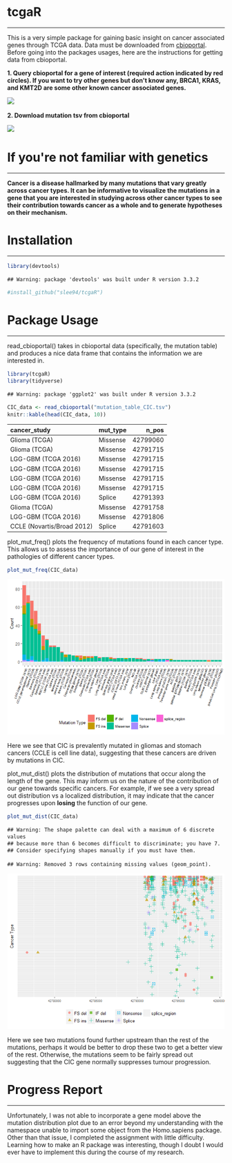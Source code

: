 
tcgaR
=====

------------------------------------------------------------------------

This is a very simple package for gaining basic insight on cancer associated genes through TCGA data. Data must be downloaded from [cbioportal](http://www.cbioportal.org/). Before going into the packages usages, here are the instructions for getting data from cbioportal.

**1. Query cbioportal for a gene of interest (required action indicated by red circles). If you want to try other genes but don't know any, BRCA1, KRAS, and KMT2D are some other known cancer associated genes.**

![](C:/Users/owner/Desktop//tcgaR/images/cbioportal_query.png)

**2. Download mutation tsv from cbioportal**

![](C:/Users/owner/Desktop//tcgaR/images/cbioportal_download.png)

If you're not familiar with genetics
====================================

------------------------------------------------------------------------

**Cancer is a disease hallmarked by many mutations that vary greatly across cancer types. It can be informative to visualize the mutations in a gene that you are interested in studying across other cancer types to see their contribution towards cancer as a whole and to generate hypotheses on their mechanism.**

Installation
============

------------------------------------------------------------------------

``` r
library(devtools)
```

    ## Warning: package 'devtools' was built under R version 3.3.2

``` r
#install_github("slee94/tcgaR")
```

Package Usage
=============

------------------------------------------------------------------------

read\_cbioportal() takes in cbioportal data (specifically, the mutation table) and produces a nice data frame that contains the information we are interested in.

``` r
library(tcgaR)
library(tidyverse)
```

    ## Warning: package 'ggplot2' was built under R version 3.3.2

``` r
CIC_data <- read_cbioportal("mutation_table_CIC.tsv")
knitr::kable(head(CIC_data, 10))
```

| cancer\_study              | mut\_type |    n\_pos|
|:---------------------------|:----------|---------:|
| Glioma (TCGA)              | Missense  |  42799060|
| Glioma (TCGA)              | Missense  |  42791715|
| LGG-GBM (TCGA 2016)        | Missense  |  42791715|
| LGG-GBM (TCGA 2016)        | Missense  |  42791715|
| LGG-GBM (TCGA 2016)        | Missense  |  42791715|
| LGG-GBM (TCGA 2016)        | Missense  |  42791715|
| LGG-GBM (TCGA 2016)        | Splice    |  42791393|
| Glioma (TCGA)              | Missense  |  42791758|
| LGG-GBM (TCGA 2016)        | Missense  |  42791806|
| CCLE (Novartis/Broad 2012) | Splice    |  42791603|

plot\_mut\_freq() plots the frequency of mutations found in each cancer type. This allows us to assess the importance of our gene of interest in the pathologies of different cancer types.

``` r
plot_mut_freq(CIC_data)
```

![](README_files/figure-markdown_github/unnamed-chunk-3-1.png)

Here we see that CIC is prevalently mutated in gliomas and stomach cancers (CCLE is cell line data), suggesting that these cancers are driven by mutations in CIC.

plot\_mut\_dist() plots the distribution of mutations that occur along the length of the gene. This may inform us on the nature of the contribution of our gene towards specific cancers. For example, if we see a very spread out distribution vs a localized distribution, it may indicate that the cancer progresses upon **losing** the function of our gene.

``` r
plot_mut_dist(CIC_data)
```

    ## Warning: The shape palette can deal with a maximum of 6 discrete values
    ## because more than 6 becomes difficult to discriminate; you have 7.
    ## Consider specifying shapes manually if you must have them.

    ## Warning: Removed 3 rows containing missing values (geom_point).

![](README_files/figure-markdown_github/unnamed-chunk-4-1.png)

Here we see two mutations found further upstream than the rest of the mutations, perhaps it would be better to drop these two to get a better view of the rest. Otherwise, the mutations seem to be fairly spread out suggesting that the CIC gene normally suppresses tumour progression.

Progress Report
===============

------------------------------------------------------------------------

Unfortunately, I was not able to incorporate a gene model above the mutation distribution plot due to an error beyond my understanding with the namespace unable to import some object from the Homo.sapiens package. Other than that issue, I completed the assignment with little difficulty. Learning how to make an R package was interesting, though I doubt I would ever have to implement this during the course of my research.
